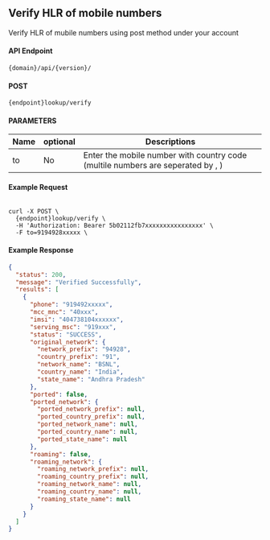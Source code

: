 ## Verify HLR of mobile numbers

Verify HLR of mubile numbers using post method under your account

#### API Endpoint

```
{domain}/api/{version}/
```

#### POST

```
{endpoint}lookup/verify
```

#### PARAMETERS

| Name   | optional | Descriptions                                                                    |
| ------ | -------- | ------------------------------------------------------------------------------- |
| to | No       | Enter the mobile number with country code (multile numbers are seperated by , ) |

#### Example Request

```

curl -X POST \
  {endpoint}lookup/verify \
  -H 'Authorization: Bearer 5b02112fb7xxxxxxxxxxxxxxxx' \
  -F to=9194928xxxxx \
```

#### Example Response

```json
{
  "status": 200,
  "message": "Verified Successfully",
  "results": [
    {
      "phone": "919492xxxxx",
      "mcc_mnc": "40xxx",
      "imsi": "404738104xxxxxx",
      "serving_msc": "919xxx",
      "status": "SUCCESS",
      "original_network": {
        "network_prefix": "94928",
        "country_prefix": "91",
        "network_name": "BSNL",
        "country_name": "India",
        "state_name": "Andhra Pradesh"
      },
      "ported": false,
      "ported_network": {
        "ported_network_prefix": null,
        "ported_country_prefix": null,
        "ported_network_name": null,
        "ported_country_name": null,
        "ported_state_name": null
      },
      "roaming": false,
      "roaming_network": {
        "roaming_network_prefix": null,
        "roaming_country_prefix": null,
        "roaming_network_name": null,
        "roaming_country_name": null,
        "roaming_state_name": null
      }
    }
  ]
}
```
